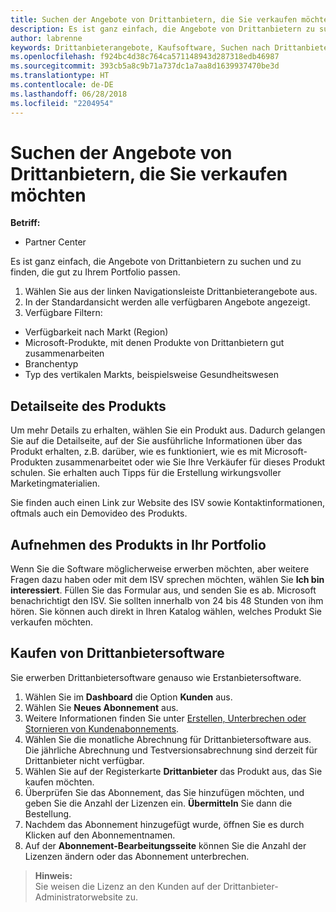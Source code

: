 ```yaml
---
title: Suchen der Angebote von Drittanbietern, die Sie verkaufen möchten | Partner Center
description: Es ist ganz einfach, die Angebote von Drittanbietern zu suchen und zu finden, die gut zu Ihrem Portfolio passen.
author: labrenne
keywords: Drittanbieterangebote, Kaufsoftware, Suchen nach Drittanbietern
ms.openlocfilehash: f924bc4d38c764ca571148943d287318edb46987
ms.sourcegitcommit: 393cb5a8c9b71a737dc1a7aa8d1639937470be3d
ms.translationtype: HT
ms.contentlocale: de-DE
ms.lasthandoff: 06/28/2018
ms.locfileid: "2204954"
---
```

# <a name="discover-the-third-party-offers-you-want-to-sell"></a>Suchen der Angebote von Drittanbietern, die Sie verkaufen möchten

**Betriff:**

-  Partner Center

Es ist ganz einfach, die Angebote von Drittanbietern zu suchen und zu finden, die gut zu Ihrem Portfolio passen. 

1.  Wählen Sie aus der linken Navigationsleiste Drittanbieterangebote aus. 
2.  In der Standardansicht werden alle verfügbaren Angebote angezeigt. 
3.  Verfügbare Filtern:

- Verfügbarkeit nach Markt (Region)
- Microsoft-Produkte, mit denen Produkte von Drittanbietern gut zusammenarbeiten
- Branchentyp
- Typ des vertikalen Markts, beispielsweise Gesundheitswesen

## <a name="the-product-details-page"></a>Detailseite des Produkts

Um mehr Details zu erhalten, wählen Sie ein Produkt aus. Dadurch gelangen Sie auf die Detailseite, auf der Sie ausführliche Informationen über das Produkt erhalten, z.B. darüber, wie es funktioniert, wie es mit Microsoft-Produkten zusammenarbeitet oder wie Sie Ihre Verkäufer für dieses Produkt schulen. Sie erhalten auch Tipps für die Erstellung wirkungsvoller Marketingmaterialien. 

Sie finden auch einen Link zur Website des ISV sowie Kontaktinformationen, oftmals auch ein Demovideo des Produkts. 

## <a name="add-the-product-to-your-portfolio"></a>Aufnehmen des Produkts in Ihr Portfolio

Wenn Sie die Software möglicherweise erwerben möchten, aber weitere Fragen dazu haben oder mit dem ISV sprechen möchten, wählen Sie **Ich bin interessiert**. Füllen Sie das Formular aus, und senden Sie es ab. Microsoft benachrichtigt den ISV. Sie sollten innerhalb von 24 bis 48 Stunden von ihm hören. Sie können auch direkt in Ihren Katalog wählen, welches Produkt Sie verkaufen möchten.

## <a name="purchase-the-third-party-software"></a>Kaufen von Drittanbietersoftware

Sie erwerben Drittanbietersoftware genauso wie Erstanbietersoftware. 

1. Wählen Sie im **Dashboard** die Option **Kunden** aus.
2. Wählen Sie **Neues Abonnement** aus.
3. Weitere Informationen finden Sie unter [Erstellen, Unterbrechen oder Stornieren von Kundenabonnements](create-a-new-subscription.md).
4.  Wählen Sie die monatliche Abrechnung für Drittanbietersoftware aus. Die jährliche Abrechnung und Testversionsabrechnung sind derzeit für Drittanbieter nicht verfügbar.
5.  Wählen Sie auf der Registerkarte **Drittanbieter** das Produkt aus, das Sie kaufen möchten.
6.  Überprüfen Sie das Abonnement, das Sie hinzufügen möchten, und geben Sie die Anzahl der Lizenzen ein. **Übermitteln** Sie dann die Bestellung.
7.  Nachdem das Abonnement hinzugefügt wurde, öffnen Sie es durch Klicken auf den Abonnementnamen. 
8.  Auf der **Abonnement-Bearbeitungsseite** können Sie die Anzahl der Lizenzen ändern oder das Abonnement unterbrechen.

>**Hinweis:**<br> Sie weisen die Lizenz an den Kunden auf der Drittanbieter-Administratorwebsite zu.

    


